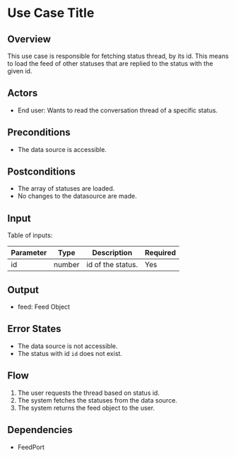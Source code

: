 # Use Case Title

## Overview

This use case is responsible for fetching status thread, by its id. This means to load the feed of other statuses that are replied to the status with the given id.

## Actors

- End user: Wants to read the conversation thread of a specific status.

## Preconditions

- The data source is accessible.

## Postconditions

- The array of statuses are loaded.
- No changes to the datasource are made.

## Input

Table of inputs:

| Parameter     | Type   | Description      | Required |
| --------------| ------ | -----------------| -------- |
| id            | number | id of the status.| Yes      |


## Output

- feed: Feed Object

## Error States

- The data source is not accessible.
- The status with id `id` does not exist.

## Flow

1. The user requests the thread based on status id.
2. The system fetches the statuses from the data source.
3. The system returns the feed object to the user.

## Dependencies

- FeedPort




